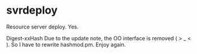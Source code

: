 # svrdeploy
Resource server deploy. 
Yes.


Digest-xxHash
Due to the update note, the OO interface is removed ( > _ < ).
So I have to rewrite hashmod.pm.
Enjoy again.
